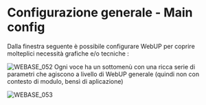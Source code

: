 # Configurazione generale - Main config

Dalla finestra seguente è possibile configurare WebUP per coprire molteplici necessità grafiche e/o tecniche : 

![WEBASE_052](http://doc.smeup.com/immagini/WEBASE_013/WEBASE_052.png)
Ogni voce ha un sottomenù con una ricca serie di parametri che agiscono a livello di WebUP generale (quindi non con contesto di modulo, bensì di aplicazione)

![WEBASE_053](http://doc.smeup.com/immagini/WEBASE_013/WEBASE_053.png)

